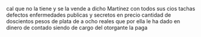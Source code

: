 cal que no la tiene y se la vende a dicho Martínez con todos sus cios tachas defectos enfermedades publicas y secretos en precio cantidad de doscientos pesos de plata de a ocho reales que por ella le ha dado en dinero de contado siendo de cargo del otorgante la paga